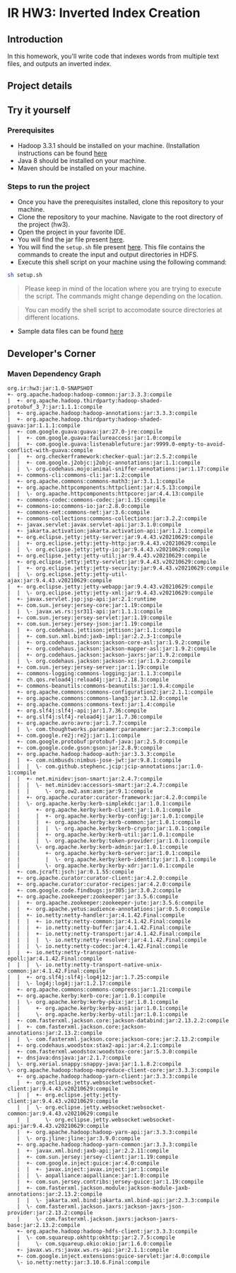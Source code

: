 # IR HW3: Inverted Index Creation

## Introduction

In this homework, you'll write code that indexes words from multiple text files, and outputs an inverted index.

## Project details

## Try it yourself

### Prerequisites
- Hadoop 3.3.1 should be installed on your machine. (Installation instructions can be found [here](hadoop-setup.md)
- Java 8 should be installed on your machine.
- Maven should be installed on your machine.

### Steps to run the project
- Once you have the prerequisites installed, clone this repository to your machine.
- Clone the repository to your machine. Navigate to the root directory of the project (hw3).
- Open the project in your favorite IDE.
- You will find the jar file present [here](src/main/resources/hw3-1.0-SNAPSHOT.jar).
- You will find the `setup.sh` file present [here](src/main/resources/setup.sh). This file contains the commands to create the input and output directories in HDFS.
- Execute this shell script on your machine using the following command:
```bash
sh setup.sh
```

> Please keep in mind of the location where you are trying to execute the script. The commands might change depending on the location.

> You can modify the shell script to accomodate source directories at different locations.

- Sample data files can be found [here](data)


## Developer's Corner

### Maven Dependency Graph

```maven
org.ir:hw3:jar:1.0-SNAPSHOT
+- org.apache.hadoop:hadoop-common:jar:3.3.3:compile
|  +- org.apache.hadoop.thirdparty:hadoop-shaded-protobuf_3_7:jar:1.1.1:compile
|  +- org.apache.hadoop:hadoop-annotations:jar:3.3.3:compile
|  +- org.apache.hadoop.thirdparty:hadoop-shaded-guava:jar:1.1.1:compile
|  +- com.google.guava:guava:jar:27.0-jre:compile
|  |  +- com.google.guava:failureaccess:jar:1.0:compile
|  |  +- com.google.guava:listenablefuture:jar:9999.0-empty-to-avoid-conflict-with-guava:compile
|  |  +- org.checkerframework:checker-qual:jar:2.5.2:compile
|  |  +- com.google.j2objc:j2objc-annotations:jar:1.1:compile
|  |  \- org.codehaus.mojo:animal-sniffer-annotations:jar:1.17:compile
|  +- commons-cli:commons-cli:jar:1.2:compile
|  +- org.apache.commons:commons-math3:jar:3.1.1:compile
|  +- org.apache.httpcomponents:httpclient:jar:4.5.13:compile
|  |  \- org.apache.httpcomponents:httpcore:jar:4.4.13:compile
|  +- commons-codec:commons-codec:jar:1.15:compile
|  +- commons-io:commons-io:jar:2.8.0:compile
|  +- commons-net:commons-net:jar:3.6:compile
|  +- commons-collections:commons-collections:jar:3.2.2:compile
|  +- javax.servlet:javax.servlet-api:jar:3.1.0:compile
|  +- jakarta.activation:jakarta.activation-api:jar:1.2.1:compile
|  +- org.eclipse.jetty:jetty-server:jar:9.4.43.v20210629:compile
|  |  +- org.eclipse.jetty:jetty-http:jar:9.4.43.v20210629:compile
|  |  \- org.eclipse.jetty:jetty-io:jar:9.4.43.v20210629:compile
|  +- org.eclipse.jetty:jetty-util:jar:9.4.43.v20210629:compile
|  +- org.eclipse.jetty:jetty-servlet:jar:9.4.43.v20210629:compile
|  |  +- org.eclipse.jetty:jetty-security:jar:9.4.43.v20210629:compile
|  |  \- org.eclipse.jetty:jetty-util-ajax:jar:9.4.43.v20210629:compile
|  +- org.eclipse.jetty:jetty-webapp:jar:9.4.43.v20210629:compile
|  |  \- org.eclipse.jetty:jetty-xml:jar:9.4.43.v20210629:compile
|  +- javax.servlet.jsp:jsp-api:jar:2.1:runtime
|  +- com.sun.jersey:jersey-core:jar:1.19:compile
|  |  \- javax.ws.rs:jsr311-api:jar:1.1.1:compile
|  +- com.sun.jersey:jersey-servlet:jar:1.19:compile
|  +- com.sun.jersey:jersey-json:jar:1.19:compile
|  |  +- org.codehaus.jettison:jettison:jar:1.1:compile
|  |  +- com.sun.xml.bind:jaxb-impl:jar:2.2.3-1:compile
|  |  +- org.codehaus.jackson:jackson-core-asl:jar:1.9.2:compile
|  |  +- org.codehaus.jackson:jackson-mapper-asl:jar:1.9.2:compile
|  |  +- org.codehaus.jackson:jackson-jaxrs:jar:1.9.2:compile
|  |  \- org.codehaus.jackson:jackson-xc:jar:1.9.2:compile
|  +- com.sun.jersey:jersey-server:jar:1.19:compile
|  +- commons-logging:commons-logging:jar:1.1.3:compile
|  +- ch.qos.reload4j:reload4j:jar:1.2.18.3:compile
|  +- commons-beanutils:commons-beanutils:jar:1.9.4:compile
|  +- org.apache.commons:commons-configuration2:jar:2.1.1:compile
|  +- org.apache.commons:commons-lang3:jar:3.12.0:compile
|  +- org.apache.commons:commons-text:jar:1.4:compile
|  +- org.slf4j:slf4j-api:jar:1.7.36:compile
|  +- org.slf4j:slf4j-reload4j:jar:1.7.36:compile
|  +- org.apache.avro:avro:jar:1.7.7:compile
|  |  \- com.thoughtworks.paranamer:paranamer:jar:2.3:compile
|  +- com.google.re2j:re2j:jar:1.1:compile
|  +- com.google.protobuf:protobuf-java:jar:2.5.0:compile
|  +- com.google.code.gson:gson:jar:2.8.9:compile
|  +- org.apache.hadoop:hadoop-auth:jar:3.3.3:compile
|  |  +- com.nimbusds:nimbus-jose-jwt:jar:9.8.1:compile
|  |  |  \- com.github.stephenc.jcip:jcip-annotations:jar:1.0-1:compile
|  |  +- net.minidev:json-smart:jar:2.4.7:compile
|  |  |  \- net.minidev:accessors-smart:jar:2.4.7:compile
|  |  |     \- org.ow2.asm:asm:jar:9.1:compile
|  |  +- org.apache.curator:curator-framework:jar:4.2.0:compile
|  |  \- org.apache.kerby:kerb-simplekdc:jar:1.0.1:compile
|  |     +- org.apache.kerby:kerb-client:jar:1.0.1:compile
|  |     |  +- org.apache.kerby:kerby-config:jar:1.0.1:compile
|  |     |  +- org.apache.kerby:kerb-common:jar:1.0.1:compile
|  |     |  |  \- org.apache.kerby:kerb-crypto:jar:1.0.1:compile
|  |     |  +- org.apache.kerby:kerb-util:jar:1.0.1:compile
|  |     |  \- org.apache.kerby:token-provider:jar:1.0.1:compile
|  |     \- org.apache.kerby:kerb-admin:jar:1.0.1:compile
|  |        +- org.apache.kerby:kerb-server:jar:1.0.1:compile
|  |        |  \- org.apache.kerby:kerb-identity:jar:1.0.1:compile
|  |        \- org.apache.kerby:kerby-xdr:jar:1.0.1:compile
|  +- com.jcraft:jsch:jar:0.1.55:compile
|  +- org.apache.curator:curator-client:jar:4.2.0:compile
|  +- org.apache.curator:curator-recipes:jar:4.2.0:compile
|  +- com.google.code.findbugs:jsr305:jar:3.0.2:compile
|  +- org.apache.zookeeper:zookeeper:jar:3.5.6:compile
|  |  +- org.apache.zookeeper:zookeeper-jute:jar:3.5.6:compile
|  |  +- org.apache.yetus:audience-annotations:jar:0.5.0:compile
|  |  +- io.netty:netty-handler:jar:4.1.42.Final:compile
|  |  |  +- io.netty:netty-common:jar:4.1.42.Final:compile
|  |  |  +- io.netty:netty-buffer:jar:4.1.42.Final:compile
|  |  |  +- io.netty:netty-transport:jar:4.1.42.Final:compile
|  |  |  |  \- io.netty:netty-resolver:jar:4.1.42.Final:compile
|  |  |  \- io.netty:netty-codec:jar:4.1.42.Final:compile
|  |  +- io.netty:netty-transport-native-epoll:jar:4.1.42.Final:compile
|  |  |  \- io.netty:netty-transport-native-unix-common:jar:4.1.42.Final:compile
|  |  +- org.slf4j:slf4j-log4j12:jar:1.7.25:compile
|  |  \- log4j:log4j:jar:1.2.17:compile
|  +- org.apache.commons:commons-compress:jar:1.21:compile
|  +- org.apache.kerby:kerb-core:jar:1.0.1:compile
|  |  \- org.apache.kerby:kerby-pkix:jar:1.0.1:compile
|  |     +- org.apache.kerby:kerby-asn1:jar:1.0.1:compile
|  |     \- org.apache.kerby:kerby-util:jar:1.0.1:compile
|  +- com.fasterxml.jackson.core:jackson-databind:jar:2.13.2.2:compile
|  |  +- com.fasterxml.jackson.core:jackson-annotations:jar:2.13.2:compile
|  |  \- com.fasterxml.jackson.core:jackson-core:jar:2.13.2:compile
|  +- org.codehaus.woodstox:stax2-api:jar:4.2.1:compile
|  +- com.fasterxml.woodstox:woodstox-core:jar:5.3.0:compile
|  +- dnsjava:dnsjava:jar:2.1.7:compile
|  \- org.xerial.snappy:snappy-java:jar:1.1.8.2:compile
\- org.apache.hadoop:hadoop-mapreduce-client-core:jar:3.3.3:compile
   +- org.apache.hadoop:hadoop-yarn-client:jar:3.3.3:compile
   |  +- org.eclipse.jetty.websocket:websocket-client:jar:9.4.43.v20210629:compile
   |  |  +- org.eclipse.jetty:jetty-client:jar:9.4.43.v20210629:compile
   |  |  \- org.eclipse.jetty.websocket:websocket-common:jar:9.4.43.v20210629:compile
   |  |     \- org.eclipse.jetty.websocket:websocket-api:jar:9.4.43.v20210629:compile
   |  +- org.apache.hadoop:hadoop-yarn-api:jar:3.3.3:compile
   |  \- org.jline:jline:jar:3.9.0:compile
   +- org.apache.hadoop:hadoop-yarn-common:jar:3.3.3:compile
   |  +- javax.xml.bind:jaxb-api:jar:2.2.11:compile
   |  +- com.sun.jersey:jersey-client:jar:1.19:compile
   |  +- com.google.inject:guice:jar:4.0:compile
   |  |  +- javax.inject:javax.inject:jar:1:compile
   |  |  \- aopalliance:aopalliance:jar:1.0:compile
   |  +- com.sun.jersey.contribs:jersey-guice:jar:1.19:compile
   |  +- com.fasterxml.jackson.module:jackson-module-jaxb-annotations:jar:2.13.2:compile
   |  |  \- jakarta.xml.bind:jakarta.xml.bind-api:jar:2.3.3:compile
   |  \- com.fasterxml.jackson.jaxrs:jackson-jaxrs-json-provider:jar:2.13.2:compile
   |     \- com.fasterxml.jackson.jaxrs:jackson-jaxrs-base:jar:2.13.2:compile
   +- org.apache.hadoop:hadoop-hdfs-client:jar:3.3.3:compile
   |  \- com.squareup.okhttp:okhttp:jar:2.7.5:compile
   |     \- com.squareup.okio:okio:jar:1.6.0:compile
   +- javax.ws.rs:javax.ws.rs-api:jar:2.1.1:compile
   +- com.google.inject.extensions:guice-servlet:jar:4.0:compile
   \- io.netty:netty:jar:3.10.6.Final:compile
```